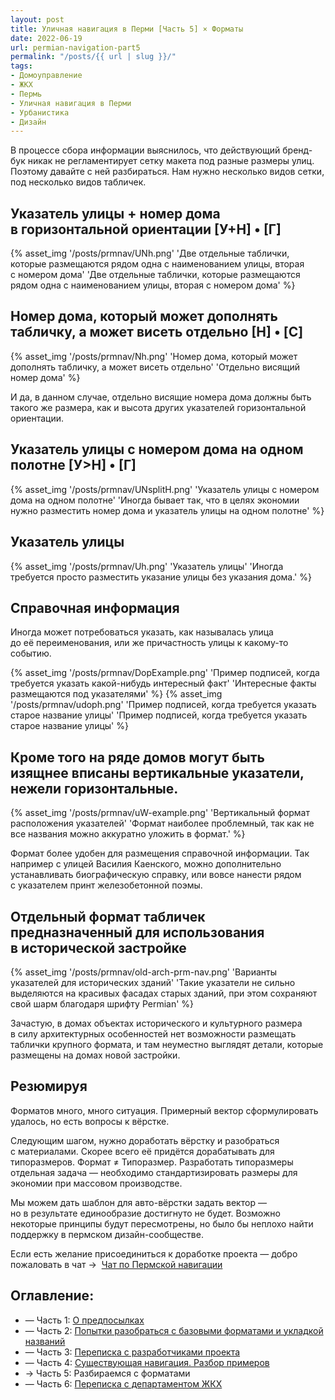 ```yaml
---
layout: post
title: Уличная навигация в Перми [Часть 5] × Форматы
date: 2022-06-19
url: permian-navigation-part5
permalink: "/posts/{{ url | slug }}/"
tags:
- Домоуправление   
- ЖКХ   
- Пермь   
- Уличная навигация в Перми   
- Урбанистика
- Дизайн
---
```

В процессе сбора информации выяснилось, что действующий бренд-бук никак не регламентирует сетку макета под разные размеры улиц. Поэтому давайте с ней разбираться. Нам нужно несколько видов сетки, под несколько видов табличек.

## Указатель улицы + номер дома в горизонтальной ориентации [У+Н] • [Г]
{% asset_img '/posts/prmnav/UNh.png' 'Две отдельные таблички, которые размещаются рядом одна с наименованием улицы, вторая с номером дома' 'Две отдельные таблички, которые размещаются рядом одна с наименованием улицы, вторая с номером дома' %}


## Номер дома, который может дополнять табличку, а может висеть отдельно [Н] • [C]

{% asset_img '/posts/prmnav/Nh.png' 'Номер дома, который может дополнять табличку, а может висеть отдельно' 'Отдельно висящий номер дома' %}

И да, в данном случае, отдельно висящие номера дома должны быть такого же размера, как и высота других указателей горизонтальной ориентации.

## Указатель улицы с номером дома на одном полотне [У>Н] • [Г]

{% asset_img '/posts/prmnav/UNsplitH.png' 'Указатель улицы с номером дома на одном полотне' 'Иногда бывает так, что в целях экономии нужно разместить номер дома и указатель улицы на одном полотне' %}

## Указатель улицы

{% asset_img '/posts/prmnav/Uh.png' 'Указатель улицы' 'Иногда требуется просто разместить указание улицы без указания дома.' %}

## Справочная информация

Иногда может потребоваться указать, как называлась улица до её переименования, или же причастность улицы к какому-то событию.

<div class="fotorama" data-width="100%" data-height="800"
     data-nav="dots">
     {% asset_img '/posts/prmnav/DopExample.png' 'Пример подписей, когда требуется указать какой-нибудь интересный факт' 'Интересные факты размещаются под указателями' %}
     {% asset_img '/posts/prmnav/udoph.png' 'Пример подписей, когда требуется указать старое название улицы' 'Пример подписей, когда требуется указать старое название улицы' %}
</div>

## Кроме того на ряде домов могут быть изящнее вписаны вертикальные указатели, нежели горизонтальные.

{% asset_img '/posts/prmnav/uW-example.png' 'Вертикальный формат расположения указателей' 'Формат наиболее проблемный, так как не все названия можно аккуратно уложить в формат.' %}

Формат более удобен для размещения справочной информации. Так например с улицей Василия Каенского, можно дополнительно устанавливать биографическую справку, или вовсе нанести рядом с указателем принт железобетонной поэмы.

## Отдельный формат табличек предназначенный для использования в исторической застройке

{% asset_img '/posts/prmnav/old-arch-prm-nav.png' 'Варианты указателей для исторических зданий' 'Такие указатели не сильно выделяются на красивых фасадах старых зданий, при этом сохраняют свой шарм благодаря шрифту Permian' %}

Зачастую, в домах объектах исторического и культурного размера в силу архитектурных особенностей нет возможности размещать таблички крупного формата, и там неуместно выглядят детали, которые размещены на домах новой застройки.

## Резюмируя

Форматов много, много ситуация. Примерный вектор сформулировать удалось, но есть вопросы к вёрстке.

Следующим шагом, нужно доработать вёрстку и разобраться с материалами. Скорее всего её придётся дорабатывать для типоразмеров. Формат ≠ Типоразмер. Разработать типоразмеры отдельная задача — необходимо стандартизировать размеры для экономии при массовом производстве.

Мы можем дать шаблон для авто-вёрстки задать вектор — но в результате единообразие достигнуто не будет. Возможно некоторые принципы будут пересмотрены, но было бы неплохо найти поддержку в пермском дизайн-сообществе.

Если есть желание присоединиться к доработке проекта — добро пожаловать в чат → 
[Чат по Пермской навигации](https://t.me/joinchat/03yWotWXO2MwNmUy)

## Оглавление:
- — Часть 1: [О предпосылках](https://furye.ru/posts/permian-street-navigation-part1/)
- — Часть 2: [Попытки разобраться с базовыми форматами и укладкой названий](https://furye.ru/posts/permian-navigation-part2/)
- — Часть 3: [Переписка с разработчиками проекта](https://furye.ru/posts/permian-navigation-part3/)
- — Часть 4: [Существующая навигация. Разбор примеров](https://furye.ru/posts/permian-navigation-part4/)
- → Часть 5: Разбираемся с форматами
- — Часть 6: [Переписка с департаментом ЖКХ](https://furye.ru/posts/permian-navigation-part6/)